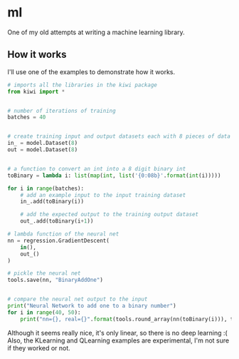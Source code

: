 # ml
One of my old attempts at writing a machine learning library.

## How it works

I'll use one of the examples to demonstrate how it works.
```python
# imports all the libraries in the kiwi package
from kiwi import *


# number of iterations of training
batches = 40


# create training input and output datasets each with 8 pieces of data
in_ = model.Dataset(8)
out = model.Dataset(8)


# a function to convert an int into a 8 digit binary int
toBinary = lambda i: list(map(int, list('{0:08b}'.format(int(i)))))

for i in range(batches):
	# add an example input to the input training dataset
	in_.add(toBinary(i))

	# add the expected output to the training output dataset
	out_.add(toBinary(i+1))

# lambda function of the neural net
nn = regression.GradientDescent(
	in(),
	out_()
)

# pickle the neural net
tools.save(nn, "BinaryAddOne")


# compare the neural net output to the input
print("Neural Network to add one to a binary number")
for i in range(40, 50):
	print("nn={}, real={}".format(tools.round_array(nn(toBinary(i))), toBinary(i)))
```

Although it seems really nice, it's only linear, so there is no deep learning :(
Also, the KLearning and QLearning examples are experimental, I'm not sure if they worked or not.
